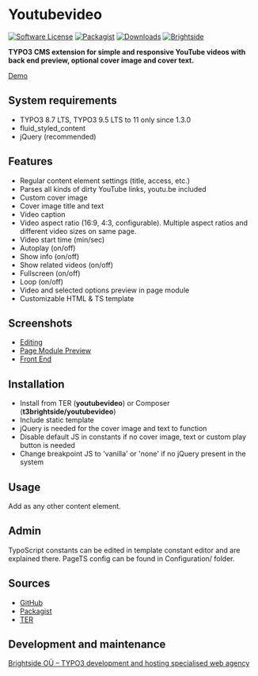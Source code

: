 # Youtubevideo
[![Software License](https://img.shields.io/badge/license-GPLv2-brightgreen.svg?style=flat)](LICENSE.txt)
[![Packagist](https://img.shields.io/packagist/v/t3brightside/youtubevideo.svg?style=flat)](https://packagist.org/packages/t3brightside/youtubevideo)
[![Downloads](https://poser.pugx.org/t3brightside/youtubevideo/downloads)](https://packagist.org/packages/t3brightside/youtubevideo)
[![Brightside](https://img.shields.io/badge/by-t3brightside.com-orange.svg?style=flat)](https://t3brightside.com)


**TYPO3 CMS extension for simple and responsive YouTube videos with back end preview, optional cover image and cover text.**

[Demo](https://microtemplate.t3brightside.com)

## System requirements

- TYPO3 8.7 LTS, TYPO3 9.5 LTS to 11 only since 1.3.0
- fluid_styled_content
- jQuery (recommended)

## Features

- Regular content element settings (title, access, etc.)
- Parses all kinds of dirty YouTube links, youtu.be included
- Custom cover image
- Cover image title and text
- Video caption
- Video aspect ratio (16:9, 4:3, configurable). Multiple aspect ratios and different video sizes on same page.
- Video start time (min/sec)
- Autoplay (on/off)
- Show info (on/off)
- Show related videos (on/off)
- Fullscreen (on/off)
- Loop (on/off)
- Video and selected options preview in page module
- Customizable HTML & TS template

## Screenshots

- [Editing](Documentation/Screenshots/youtubevideo_edit.jpg)
- [Page Module Preview](Documentation/Screenshots/youtubevideo_page_module.jpg)
- [Front End](Documentation/Screenshots/youtubevideo_front_end.jpg)

## Installation

-  Install from TER (**youtubevideo**) or Composer (**t3brightside/youtubevideo**)
-  Include static template
-  jQuery is needed for the cover image and text to function
-  Disable default JS in constants if no cover image, text or custom play button is needed
-  Change breakpoint JS to 'vanilla' or 'none' if no jQuery present in the system

## Usage

Add as any other content element.

## Admin

TypoScript constants can be edited in template constant editor and are explained there.
PageTS config can be found in Configuration/ folder.

## Sources

- [GitHub](https://github.com/t3brightside/youtubevideo)
- [Packagist](https://packagist.org/packages/t3brightside/youtubevideo)
- [TER](https://extensions.typo3.org/extension/youtubevideo/)

Development and maintenance
---------------------------

[Brightside OÜ – TYPO3 development and hosting specialised web agency](https://t3brightside.com)
